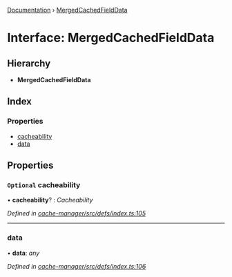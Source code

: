 [Documentation](../README.md) › [MergedCachedFieldData](mergedcachedfielddata.md)

# Interface: MergedCachedFieldData

## Hierarchy

* **MergedCachedFieldData**

## Index

### Properties

* [cacheability](mergedcachedfielddata.md#optional-cacheability)
* [data](mergedcachedfielddata.md#data)

## Properties

### `Optional` cacheability

• **cacheability**? : *Cacheability*

*Defined in [cache-manager/src/defs/index.ts:105](https://github.com/badbatch/graphql-box/blob/692888f/packages/cache-manager/src/defs/index.ts#L105)*

___

###  data

• **data**: *any*

*Defined in [cache-manager/src/defs/index.ts:106](https://github.com/badbatch/graphql-box/blob/692888f/packages/cache-manager/src/defs/index.ts#L106)*
